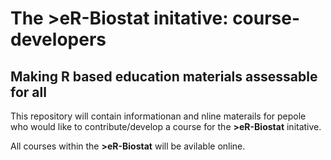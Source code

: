 # The >eR-Biostat initative:  course-developers
## Making R based education materials assessable for all

This repository will contain informationan and nline materails for pepole who would like to contribute/develop a course for the **>eR-Biostat** initative.

All courses within the **>eR-Biostat** will be avilable online.  

